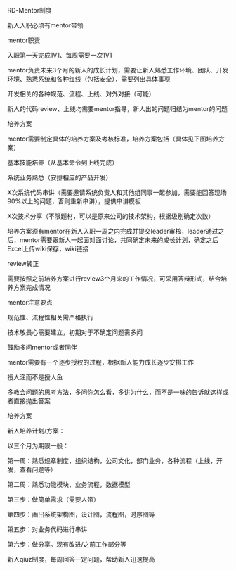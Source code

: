 RD-Mentor制度


新人入职必须有mentor带领

mentor职责

入职第一天完成1V1、每周需要一次1V1

mentor负责未来3个月的新人的成长计划，需要让新人熟悉工作环境、团队、开发环境、熟悉系统和各种红线（包括安全），需要列出具体事项

开发相关的各种规范、流程、上线、对外对接（可能）

新人的代码review、上线均需要mentor指导，新人出的问题归结为mentor的问题

培养方案

mentor需要制定具体的培养方案及考核标准，培养方案包括（具体见下图培养方案）

基本技能培养（从基本命令到上线完成）

系统业务熟悉（安排相应的产品开发）

X次系统代码串讲（需要邀请系统负责人和其他组同事一起参加，需要能回答现场90%以上的问题，否则重新串讲），提供串讲模板

X次技术分享（不限题材，可以是原来公司的技术架构，根据级别确定次数）

培养方案须有mentor在新人入职一周之内完成并提交leader审核，leader通过之后，mentor需要跟新人一起面对面讨论，共同确定未来的成长计划，确定之后Excel上传wiki保存，wiki链接

review转正

需要按照之前培养方案进行review3个月来的工作情况，可采用答辩形式，结合培养方案完成情况

mentor注意要点

规范性、流程性相关需严格执行

技术敬畏心需要建立，初期对于不确定问题需多问

鼓励多问mentor或者同伴

mentor需要有一个逐步授权的过程，根据新人能力成长逐步安排工作

授人渔而不是授人鱼

多教会问题的思考方法，多问你怎么看，多讲为什么，而不是一味的告诉就这样或者直接抛出答案

培养方案

新人培养计划/方案：

以三个月为期限一般：

第一周：熟悉规章制度，组织结构，公司文化，部门业务，各种流程（上线，开发，查看问题等）

第二周：熟悉功能模块，业务流程，数据模型

第三步：做简单需求（需要人带）

第四步：画出系统架构图，设计图，流程图，时序图等

第五步：对业务代码进行串讲

第六步：做分享。现有改进/之前工作部分等

新人qiuz制度，每周回答一定问题，帮助新人迅速提高
